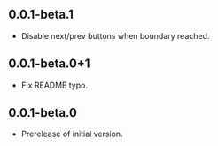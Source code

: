 ## 0.0.1-beta.1

* Disable next/prev buttons when boundary reached.

## 0.0.1-beta.0+1

* Fix README typo.

## 0.0.1-beta.0

* Prerelease of initial version.
